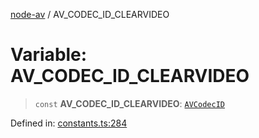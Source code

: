 [node-av](../globals.md) / AV\_CODEC\_ID\_CLEARVIDEO

# Variable: AV\_CODEC\_ID\_CLEARVIDEO

> `const` **AV\_CODEC\_ID\_CLEARVIDEO**: [`AVCodecID`](../type-aliases/AVCodecID.md)

Defined in: [constants.ts:284](https://github.com/seydx/av/blob/f8631fc881b394300b1479f511d55cf1c370a87f/src/constants/constants.ts#L284)
